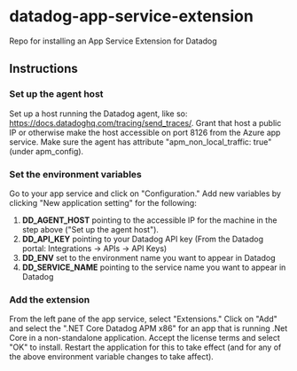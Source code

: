 # datadog-app-service-extension
Repo for installing an App Service Extension for Datadog

## Instructions

### Set up the agent host
Set up a host running the Datadog agent, like so: https://docs.datadoghq.com/tracing/send_traces/. Grant that host a public IP or otherwise make the host accessible on port 8126 from the Azure app service. Make sure the agent has attribute "apm_non_local_traffic: true" (under apm_config).

### Set the environment variables
Go to your app service and click on "Configuration." Add new variables by clicking "New application setting" for the following:

1. **DD_AGENT_HOST** pointing to the accessible IP for the machine in the step above ("Set up the agent host"). 
1. **DD_API_KEY** pointing to your Datadog API key (From the Datadog portal: Integrations -> APIs -> API Keys)
1. **DD_ENV** set to the environment name you want to appear in Datadog
1. **DD_SERVICE_NAME** pointing to the service name you want to appear in Datadog

### Add the extension
From the left pane of the app service, select "Extensions." Click on "Add" and select the ".NET Core Datadog APM x86" for an app that is running .Net Core in a non-standalone application. Accept the license terms and select "OK" to install. Restart the application for this to take effect (and for any of the above environment variable changes to take affect).
